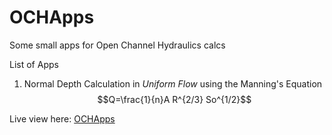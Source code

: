 # OCHApps
Some small apps for Open Channel Hydraulics calcs

List of Apps

1. Normal Depth Calculation in *Uniform Flow* using the Manning's Equation
$$Q=\frac{1}{n}A R^{2/3} So^{1/2}$$

Live view here: [OCHApps](https://www.sleigh-munoz.co.uk/OCHApps)

